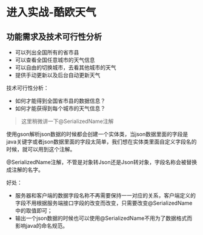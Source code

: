 # 进入实战-酷欧天气

## 功能需求及技术可行性分析

* 可以列出全国所有的省市县
* 可以查看全国任意城市的天气信息
* 可以自由的切换城市，去看其他城市的天气
* 提供手动更新以及后台自动更新天气

技术可行性分析：

* 如何才能得到全国省市县的数据信息？
* 如何才能获得到每个城市的天气信息？

> 这里稍微讲一下@SerializedName注解
>
> 

使用gson解析json数据的时候都会创建一个实体类，当json数据里面的字段是java关键字或者json数据里面的字段太简单，我们想在实体类里面自定义字段名的时候，就可以用到这个注解。

@SerializedName注解，不管是对象转Json还是Json转对象，字段名称会被替换成注解的名字。

好处：

* 服务器和客户端的数据字段名称不再需要保持一一对应的关系，客户端定义的字段不用根据服务端接口字段的改变而改变，只需要改变@SerializedName中的取值即可；
* 输出一个json数据的时候也可以使用@SerializedName不用为了数据格式而影响java的命名规范。















